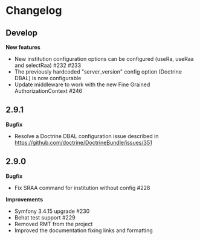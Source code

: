 # Changelog

## Develop
**New features**
* New institution configuration options can be configured (useRa, useRaa and selectRaa) #232 #233
* The previously hardcoded "server_version" config option (Doctrine DBAL) is now configurable
* Update middleware to work with the new Fine Grained AuthorizationContext #246

## 2.9.1
**Bugfix**
* Resolve a Doctrine DBAL configuration issue described in https://github.com/doctrine/DoctrineBundle/issues/351

## 2.9.0
**Bugfix**
* Fix SRAA command for institution without config #228

**Improvements**
* Symfony 3.4.15 upgrade #230
* Behat test support #229
* Removed RMT from the project
* Improved the documentation fixing links and formatting
